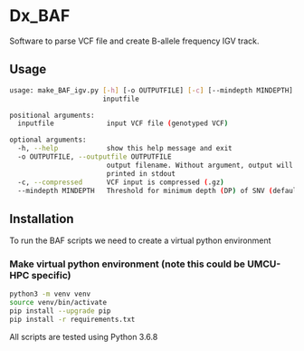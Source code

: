 # Dx_BAF

Software to parse VCF file and create B-allele frequency IGV track.

## Usage
```bash
usage: make_BAF_igv.py [-h] [-o OUTPUTFILE] [-c] [--mindepth MINDEPTH]
                       inputfile

positional arguments:
  inputfile             input VCF file (genotyped VCF)

optional arguments:
  -h, --help            show this help message and exit
  -o OUTPUTFILE, --outputfile OUTPUTFILE
                        output filename. Without argument, output will be
                        printed in stdout
  -c, --compressed      VCF input is compressed (.gz)
  --mindepth MINDEPTH   Threshold for minimum depth (DP) of SNV (default = 15)
```

## Installation
To run the BAF scripts we need to create a virtual python environment

### Make virtual python environment (note this could be UMCU-HPC specific)
```bash
python3 -m venv venv
source venv/bin/activate
pip install --upgrade pip
pip install -r requirements.txt
```

All scripts are tested using Python 3.6.8
